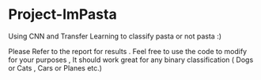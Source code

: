 # Project-ImPasta
Using CNN and Transfer Learning to classify pasta or not pasta :)

Please Refer to the report for results .
Feel free to use the code to modify for your purposes , It should work great for any binary classification ( Dogs or Cats , Cars or Planes etc.)
